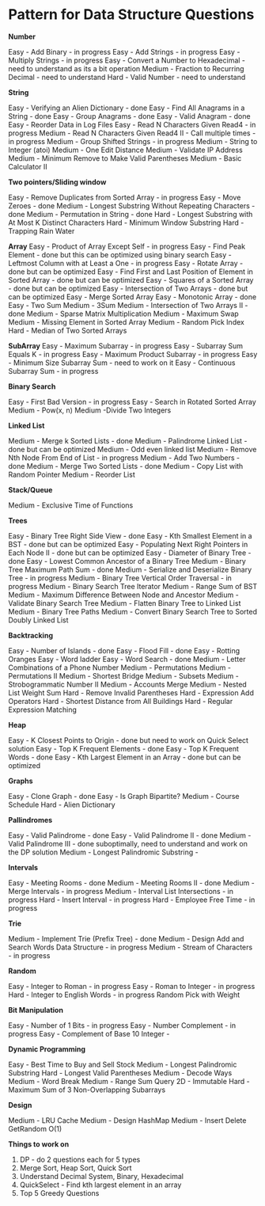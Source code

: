 # Pattern for Data Structure Questions

**Number**

Easy - Add Binary - in progress
Easy - Add Strings - in progress
Easy - Multiply Strings - in progress
Easy - Convert a Number to Hexadecimal - need to understand as its a bit operation
Medium - Fraction to Recurring Decimal - need to understand
Hard - Valid Number - need to understand

**String**

Easy - Verifying an Alien Dictionary - done
Easy - Find All Anagrams in a String - done
Easy - Group Anagrams - done
Easy - Valid Anagram - done
Easy - Reorder Data in Log Files
Easy - Read N Characters Given Read4 - in progress
Medium - Read N Characters Given Read4 II - Call multiple times - in progress
Medium - Group Shifted Strings - in progress
Medium - String to Integer (atoi)
Medium - One Edit Distance
Medium - Validate IP Address
Medium - Minimum Remove to Make Valid Parentheses
Medium - Basic Calculator II

**Two pointers/Sliding window**

Easy - Remove Duplicates from Sorted Array - in progress
Easy - Move Zeroes - done
Medium - Longest Substring Without Repeating Characters - done
Medium - Permutation in String - done
Hard - Longest Substring with At Most K Distinct Characters
Hard - Minimum Window Substring
Hard - Trapping Rain Water

**Array**
Easy - Product of Array Except Self - in progress
Easy - Find Peak Element - done but this can be optimized using binary search
Easy - Leftmost Column with at Least a One - in progress
Easy - Rotate Array - done but can be optimized
Easy - Find First and Last Position of Element in Sorted Array - done but can be optimized
Easy - Squares of a Sorted Array - done but can be optimized
Easy - Intersection of Two Arrays - done but can be optimized
Easy - Merge Sorted Array
Easy - Monotonic Array - done
Easy - Two Sum
Medium - 3Sum
Medium - Intersection of Two Arrays II - done
Medium - Sparse Matrix Multiplication 
Medium - Maximum Swap
Medium - Missing Element in Sorted Array
Medium - Random Pick Index
Hard - Median of Two Sorted Arrays

**SubArray**
Easy - Maximum Subarray - in progress
Easy - Subarray Sum Equals K - in progress
Easy - Maximum Product Subarray - in progress
Easy - Minimum Size Subarray Sum - need to work on it
Easy - Continuous Subarray Sum - in progress

**Binary Search**

Easy - First Bad Version - in progress
Easy - Search in Rotated Sorted Array
Medium - Pow(x, n) 
Medium -Divide Two Integers

**Linked List**

Medium - Merge k Sorted Lists - done
Medium - Palindrome Linked List - done but can be optimized
Medium - Odd even linked list
Medium - Remove Nth Node From End of List - in progress
Medium - Add Two Numbers - done 
Medium - Merge Two Sorted Lists - done
Medium - Copy List with Random Pointer
Medium - Reorder List

**Stack/Queue**

Medium - Exclusive Time of Functions

**Trees**

Easy - Binary Tree Right Side View - done
Easy - Kth Smallest Element in a BST - done but can be optimized
Easy - Populating Next Right Pointers in Each Node II - done but can be optimized
Easy - Diameter of Binary Tree - done
Easy - Lowest Common Ancestor of a Binary Tree
Medium - Binary Tree Maximum Path Sum - done
Medium - Serialize and Deserialize Binary Tree - in progress
Medium - Binary Tree Vertical Order Traversal - in progress
Medium - Binary Search Tree Iterator
Medium - Range Sum of BST
Medium - Maximum Difference Between Node and Ancestor
Medium - Validate Binary Search Tree
Medium - Flatten Binary Tree to Linked List
Medium - Binary Tree Paths
Medium - Convert Binary Search Tree to Sorted Doubly Linked List

**Backtracking**

Easy - Number of Islands - done
Easy - Flood Fill - done
Easy - Rotting Oranges
Easy - Word ladder
Easy - Word Search - done
Medium - Letter Combinations of a Phone Number
Medium - Permutations
Medium - Permutations II
Medium - Shortest Bridge
Medium - Subsets
Medium - Strobogrammatic Number II
Medium - Accounts Merge
Medium - Nested List Weight Sum
Hard - Remove Invalid Parentheses
Hard - Expression Add Operators
Hard - Shortest Distance from All Buildings
Hard - Regular Expression Matching


**Heap**

Easy - K Closest Points to Origin - done but need to work on Quick Select solution
Easy - Top K Frequent Elements - done
Easy - Top K Frequent Words - done
Easy - Kth Largest Element in an Array - done but can be optimized

**Graphs**

Easy - Clone Graph - done
Easy - Is Graph Bipartite?
Medium - Course Schedule 
Hard - Alien Dictionary

**Pallindromes**

Easy - Valid Palindrome - done
Easy - Valid Palindrome II - done
Medium - Valid Palindrome III - done suboptimally, need to understand and work on the DP solution
Medium - Longest Palindromic Substring - 

**Intervals**

Easy - Meeting Rooms - done
Medium - Meeting Rooms II - done
Medium - Merge Intervals - in progress
Medium - Interval List Intersections - in progress
Hard - Insert Interval - in progress
Hard - Employee Free Time - in progress

**Trie**

Medium - Implement Trie (Prefix Tree) - done
Medium - Design Add and Search Words Data Structure - in progress
Medium - Stream of Characters - in progress

**Random**

Easy - Integer to Roman - in progress
Easy - Roman to Integer - in progress
Hard - Integer to English Words - in progress
Random Pick with Weight

**Bit Manipulation**

Easy - Number of 1 Bits - in progress
Easy - Number Complement - in progress
Easy - Complement of Base 10 Integer - 

**Dynamic Programming**

Easy - Best Time to Buy and Sell Stock
Medium - Longest Palindromic Substring
Hard - Longest Valid Parentheses
Medium - Decode Ways
Medium - Word Break
Medium - Range Sum Query 2D - Immutable
Hard - Maximum Sum of 3 Non-Overlapping Subarrays

**Design**

Medium - LRU Cache
Medium - Design HashMap
Medium - Insert Delete GetRandom O(1)

**Things to work on**

1. DP - do 2 questions each for 5 types
2. Merge Sort, Heap Sort, Quick Sort
3. Understand Decimal System, Binary, Hexadecimal
4. QuickSelect - Find kth largest element in an array
5. Top 5 Greedy Questions



